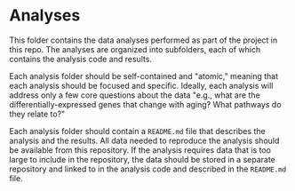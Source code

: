 # Analyses

This folder contains the data analyses performed as part of the project in this repo. The analyses are organized into subfolders, each of which contains the analysis code and results.

Each analysis folder should be self-contained and "atomic," meaning that each analysis should be focused and specific. Ideally, each analysis will address only a few core questions about the data "e.g., what are the differentially-expressed genes that change with aging? What pathways do they relate to?" 

Each analysis folder should contain a `README.md` file that describes the analysis and the results. All data needed to reproduce the analysis should be available from this repository. If the analysis requires data that is too large to include in the repository, the data should be stored in a separate repository and linked to in the analysis code and described in the `README.md` file.

